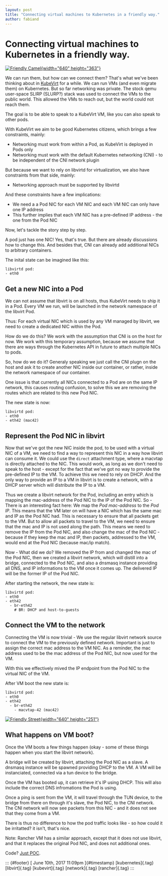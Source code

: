 ```yaml
---
layout: post
title: "Connecting virtual machines to Kubernetes in a friendly way."
author: fabiand
---
```



Connecting virtual machines to Kubernetes in a friendly way.
============================================================

[![Friendly
Camel](https://c1.staticflickr.com/8/7232/6924836096_9a20df4aff_z.jpg){width="640"
height="363"}](https://www.flickr.com/photos/x302808/6924836096/ "Friendly Camel")

We can run them, but how can we connect them? That's what we've been
thinking about in [KubeVirt](http://kubevirt.io) for a while. We can run
VMs (and even migrate them) on Kubernetes. But so far networking was
private. The stock qemu user-space SLIRP (SLURP?) stack was used to
connect the VMs to the public world. This allowed the VMs to reach out,
but the world could not reach them.

The goal is to be able to speak to a KubeVirt VM, like you can also
speak to other pods.

With KubeVirt we aim to be good Kubernetes citizens, which brings a few
constraints, mainly:

-   Networking must work from within a Pod, as KubeVirt is deployed in
    Pods only
-   Networking must work with the default Kubernetes networking (CNI) -
    to be independent of the CNI network plugin

But because we want to rely on libvirtd for virtualization, we also have
constraints from that side, mainly:

-   Networking approach must be supported by libvirtd

And these constraints have a few implications:

-   We need a a Pod NIC for each VM NIC and each VM NIC can only have
    one IP address
-   This further implies that each VM NIC has a pre-defined IP address -
    the one from the Pod NIC

Now, let's tackle the story step by step.

A pod just has one NIC! Yes, that's true. But there are already
discussions how to change this. And besides that, CNI can already add
additional NICs to arbitrary containers.

The inital state can be imagined like this:

    libvirtd pod:
    - eth0

Get a new NIC into a Pod
------------------------

We can not assume that libvirt is on all hosts, thus KubeVirt needs to
ship it in a Pod. Every VM we run, will be launched in the network
namespace of the libvirt Pod.

Thus: For each virtual NIC which is used by any VM managed by libvirt,
we need to create a dedicated NIC within the Pod.

How do we do this? We work with the assumption that CNI is on the host
for now. We work with this temporary assumption, because we assume that
there are ways through the Kubernetes API in future to attach multiple
NICs to pods.

So, how do we do it? Generaly speaking we just call the CNI plugn on the
host and ask it to create another NIC inside our container, or rather,
inside the network namespace of our container.

One issue is that currently all NICs connected to a Pod are on the same
IP network, this causes routing confusion, to solve this we are removing
the routes which are related to this new Pod NIC.

The new state is now:

    libvirtd pod:
    - eth0
    - eth42 (mac42)

Represent the Pod NIC in libvirt
--------------------------------

Now that we've got the new NIC inside the pod, to be used with a virtual
NIC of a VM, we need to find a way to represent this NIC in a way how
libvirt can consume it. We could use the `direct` attachment type, where
a macvtap is directly attached to the NIC. This would work, as long as
we don't need to speak to the host - except for the fact that we've got
no way to provide the pre-defined IP to the VM. To achieve this we need
to rely on DHCP. And the only way to provide an IP to a VM in libvirt is
to create a network, with a DHCP server which will distribute the IP to
a VM.

Thus we create a libvirt network for the Pod, including an entry which
is mapping the mac-address of the Pod NIC to the IP of the Pod NIC. So -
There is an interesting fact here: We map the *Pod mac-address* to the
*Pod IP*. This means that the VM later on will have a NIC which has the
same mac and IP as the Pod NIC had. This is necessary to ensure that all
packets get to the VM. But to allow all packets to travel to the VM, we
need to ensure that the mac and IP is not used along the path. This
means we need to remove the IP from the Pod NIC, and also change the mac
of the Pod NIC - because if they keep the mac and IP, then packets,
addressed to the VM, would end at the Pod NIC (because mac/ip match).

Now - What did we do? We removed the IP from and changed the mac of the
Pod NIC, then we created a libvirt network, which will distill into a
bridge, connected to the Pod NIC, and also a dnsmasq instance providing
all DNS, and IP informations to the VM once it comes up. The delivered
IP will be the former IP of the Pod NIC.

After starting the network, the new state is:

    libvirtd pod:
    - eth0
    - eth42
      - br-eth42
        # BR: DHCP and host-to-guests

Connect the VM to the network
-----------------------------

Connecting the VM is now trivial - We use the regular libvirt network
source to connect the VM to the previously defined network. Important is
just to assign the correct mac address to the VM NIC. As a reminder, the
mac address used to be the mac address of the Pod NIC, but now used for
the VM.

With this we effectively mived the IP endpoint from the Pod NIC to the
virtual NIC of the VM.

After VM boot the new state is:

    libvirtd pod:
    - eth0
    - eth42
      - br-eth42
        - macvtap-42 (mac42)

[![Friendly
Street](https://c1.staticflickr.com/3/2230/1845092602_166cbe6bbd_z.jpg){width="640"
height="251"}](https://www.flickr.com/photos/atoach/1845092602/ "Friendly Street")

What happens on VM boot?
------------------------

Once the VM boots a few things happen (okay - some of these things
happen when you start the libvirt network).

A bridge will be created by libvirt, attaching the Pod NIC as a slave. A
dnsmasq instance will be spawned providing DHCP to the VM. A VM will be
instanciated, connected via a tun device to the bridge.

Once the VM has booted up, it can retrieve it's IP using DHCP. This will
also include the correct DNS infromations the Pod is using.

Once a ping is sent from the VM, it will travel through the TUN device,
to the bridge from there on through it's slave, the Pod NIC, to the CNI
network. The CNI network will now see packets from this NIC - and it
does not see that they come from a VM.

There is thus no difference to how the pod traffic looks like - so how
could it be irritatted? it isn't, that's nice.

Note: Rancher VM has a similar approach, except that it does not use
libvirt, and that it replaces the original Pod NIC, and does not
additional ones.

Code? [Just
POC](https://gist.github.com/fabiand/2bb16218623015df70d26f5cf5da2ca3).

::: {#footer}
[ June 10th, 2017 11:09pm ]{#timestamp} [kubernetes]{.tag}
[libvirt]{.tag} [kubevirt]{.tag} [network]{.tag} [rancher]{.tag}
:::

